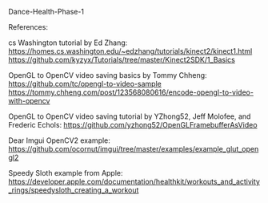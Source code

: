 Dance-Health-Phase-1

References:

cs Washington tutorial by Ed Zhang:
https://homes.cs.washington.edu/~edzhang/tutorials/kinect2/kinect1.html
https://github.com/kyzyx/Tutorials/tree/master/Kinect2SDK/1_Basics

OpenGL to OpenCV video saving basics by Tommy Chheng:
https://github.com/tc/opengl-to-video-sample
https://tommy.chheng.com/post/123568080616/encode-opengl-to-video-with-opencv

OpenGL to OpenCV video saving tutorial by YZhong52, Jeff Molofee, and Frederic Echols:
https://github.com/yzhong52/OpenGLFramebufferAsVideo

Dear Imgui OpenCV2 example:
https://github.com/ocornut/imgui/tree/master/examples/example_glut_opengl2

Speedy Sloth example from Apple: https://developer.apple.com/documentation/healthkit/workouts_and_activity_rings/speedysloth_creating_a_workout
